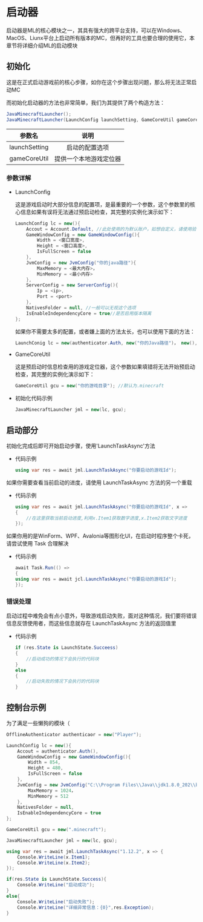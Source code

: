 # 启动器

启动器是ML的核心模块之一，其具有强大的跨平台支持，可以在Windows、MacOS、Liunx平台上启动所有版本的MC，但再好的工具也要合理的使用它，本章节将详细介绍ML的启动模块


## 初始化
这是在正式启动游戏前的核心步骤，如你在这个步骤出现问题，那么将无法正常启动MC

而初始化启动器的方法也非常简单，我们为其提供了两个构造方法：

```csharp
JavaMinecraftLauncher();
JavaMinecraftLauncher(LaunchConfig launchSetting, GameCoreUtil gameCoreUtil);
```

|参数名|说明|
|:---:|:---:|
|launchSetting | 启动的配置选项 |
|gameCoreUtil | 提供一个本地游戏定位器 |



### 参数详解

+ LaunchConfig
    <div>这是游戏启动时大部分信息的配置项，是最重要的一个参数，这个参数里的核心信息如果有误将无法通过预启动检查，其完整的实例化演示如下：</div>


    ```csharp
    LaunchConfig lc = new(){
        Accout = Account.Default, //此处使用的为默认账户，如想自定义，请使用验证器！
        GameWindowConfig = new GameWindowConfig(){
            Width = <窗口宽度>,
            Height = <窗口高度>,
            IsFullScreen = false
        },
        JvmConfig = new JvmConfig("你的java路径"){
            MaxMemory = <最大内存>，
            MinMemory = <最小内存> 
        },
        ServerConfig = new ServerConfig(){
            Ip = <ip>, 
            Port = <port>
        },
        NativesFolder = null, //一般可以无视这个选项
        IsEnableIndependencyCore = true//是否启用版本隔离
    };
    
    ```

    如果你不需要太多的配置，或者嫌上面的方法太长，也可以使用下面的方法：
    ```C#
    LaunchConig lc = new(authenticator.Auth, new("你的Java路径")， new(), new());
    ```

+ GameCoreUtil

    <div>这是预启动时信息检查用的游戏定位器，这个参数如果填错将无法开始预启动检查，其完整的实例化演示如下：</div>

    ```C#
    GameCoreUtil gcu = new("你的游戏目录"); //默认为.minecraft
    ```


+ 初始化代码示例
    ```C#
    JavaMinecraftLauncher jml = new(lc, gcu);
    ```

## 启动部分

初始化完成后即可开始启动步骤，使用'LaunchTaskAsync'方法
+ 代码示例
    ```C#
    using var res = await jml.LaunchTaskAsync("你要启动的游戏Id");
    ```

如果你需要查看当前启动的进度，请使用 LaunchTaskAsync 方法的另一个重载
+ 代码示例

    ```C#
    using var res = await jml.LaunchTaskAsync("你要启动的游戏Id", x =>
    {
        //在这里获取当前启动进度,利用x.Item1获取数字进度,x.Item2获取文字进度
    });
    ```
如果你用的是WinForm、WPF、Avalonia等图形化UI，在启动时程序整个卡死，请尝试使用 Task 合理解决
+ 代码示例
    ```C#
    await Task.Run(() =>
    {
    using var res = await jcl.LaunchTaskAsync("你要启动的游戏Id");
    });
    ```

### 错误处理
启动过程中难免会有点小意外，导致游戏启动失败，面对这种情况，我们要将错误信息反馈使用者，而这些信息就存在 LaunchTaskAsync 方法的返回值里
+ 代码示例
    ```C#
    if (res.State is LaunchState.Succeess)
    {
        //启动成功的情况下会执行的代码块
    }
    else
    {
        //启动失败的情况下会执行的代码块
    }
    ```

## 控制台示例
为了满足一些懒狗的模块（
```C#
OfflineAuthenticator authenticaor = new("Player");

LaunchConfig lc = new(){
    Accout = authenticator.Auth(),
    GameWindowConfig = new GameWindowConfig(){
        Width = 854,
        Height = 480,
        IsFullScreen = false
    },
    JvmConfig = new JvmConfig("C:\\Program Files\\Java\\jdk1.8.0_202\\bin\\java.exe"){
        MaxMemory = 1024，
        MinMemory = 512 
    },
    NativesFolder = null,
    IsEnableIndependencyCore = true
};

GameCoreUtil gcu = new(".minecraft");

JavaMinecraftLauncher jml = new(lc, gcu);

using var res = await jml.LaunchTaskAsync("1.12.2", x => {
    Console.WriteLine(x.Item1);
    Console.WriteLine(x.Item2);
});

if(res.State is LaunchState.Success){
    Console.WriteLine("启动成功");
}
else{
    Console.WriteLine("启动失败");
    Console.WriteLine("详细异常信息：{0}",res.Exception);
}
```
